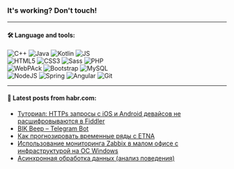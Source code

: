 ### It's working? Don't touch!

---

#### 🛠️ Language and tools:

![C++](https://img.shields.io/badge/C++-informational?logo=c%2B%2B&style=flat&logoColor=white&color=9C033A)
![Java](https://img.shields.io/badge/Java-informational?logo=java&style=flat&logoColor=white&color=007396)
![Kotlin](https://img.shields.io/badge/Kotlin-informational?logo=Kotlin&style=flat&logoColor=white&color=0095D5)
![JS](https://img.shields.io/badge/JS-informational?logo=javaScript&style=flat&logoColor=black&color=F7Df1E) <br>
![HTML5](https://img.shields.io/badge/HTML5-informational?logo=html5&style=flat&logoColor=white&color=E34F26)
![CSS3](https://img.shields.io/badge/CSS3-informational?logo=css3&style=flat&logoColor=white&color=157286)
![Sass](https://img.shields.io/badge/Saas-informational?logo=sass&style=flat&logoColor=white&color=hotpink)
![PHP](https://img.shields.io/badge/PHP-informational?logo=php&style=flat&logoColor=white&color=777BB4) <br>
![WebPAck](https://img.shields.io/badge/WebPack-informational?logo=webPack&style=flat&logoColor=white&color=FF6F00)
![Bootstrap](https://img.shields.io/badge/Bootstrap-informational?logo=Bootstrap&style=flat&logoColor=white&color=7952B3)
![MySQL](https://img.shields.io/badge/MySQL-informational?logo=MySQL&style=flat&logoColor=white&color=00f) <br>
![NodeJS](https://img.shields.io/badge/NodeJS-informational?logo=node.js&style=flat&logoColor=white&color=43853D)
![Spring](https://img.shields.io/badge/Spring-informational?logo=Spring&style=flat&logoColor=white&color=0A9EDC)
![Angular](https://img.shields.io/badge/Vue-informational?logo=vue.js&style=flat&logoColor=white&color=red)
![Git](https://img.shields.io/badge/Git-informational?logo=git&style=flat&logoColor=white&color=darkorange)

___

#### 💬 Latest posts from habr.com:

<!-- BLOG-POST-LIST:START -->
- [Туториал: HTTPs запросы с iOS и Android девайсов не расшифровываются в Fiddler](https://habr.com/ru/post/657349/?utm_source=habrahabr&utm_medium=rss&utm_campaign=657349)
- [BIK Beep – Telegram Bot](https://habr.com/ru/post/657329/?utm_source=habrahabr&utm_medium=rss&utm_campaign=657329)
- [Как прогнозировать временные ряды с ETNA](https://habr.com/ru/post/657297/?utm_source=habrahabr&utm_medium=rss&utm_campaign=657297)
- [Использование мониторинга Zabbix в малом офисе с инфраструктурой на ОС Windows](https://habr.com/ru/post/657105/?utm_source=habrahabr&utm_medium=rss&utm_campaign=657105)
- [Асинхронная обработка данных &lpar;анализ поведения&rpar;](https://habr.com/ru/post/657313/?utm_source=habrahabr&utm_medium=rss&utm_campaign=657313)
<!-- BLOG-POST-LIST:END -->
